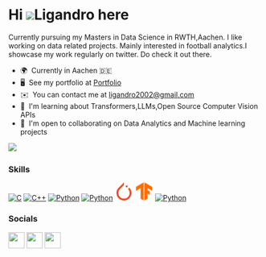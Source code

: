 Hi ![](https://user-images.githubusercontent.com/18350557/176309783-0785949b-9127-417c-8b55-ab5a4333674e.gif)Ligandro here
=============================================================================================================================================

Currently pursuing my Masters in Data Science in RWTH,Aachen. I like working on data related projects. Mainly interested in football analytics.I showcase my work regularly on twitter. Do check it out there.

* 🌍  Currently in Aachen 🇩🇪
* 🖥️  See my portfolio at [Portfolio](https://www.datascienceportfol.io/ligandro)
* ✉️  You can contact me at [ligandro2002@gmail.com](mailto:ligandro2002@gmail.com)
* 🧠  I'm learning about Transformers,LLMs,Open Source Computer Vision APIs
* 🤝  I'm open to collaborating on Data Analytics and Machine learning projects

<a href="https://www.twitter.com/Ligandro22" target="_blank" rel="noreferrer"><img
src="https://img.shields.io/twitter/follow/Ligandro22?logo=twitter&style=for-the-badge&color=0891b2&labelColor=1c1917"
/></a>

### Skills


<p align="left">
<a href="https://docs.microsoft.com/en-us/cpp/?view=msvc-170" target="_blank" rel="noreferrer"><img src="https://raw.githubusercontent.com/danielcranney/readme-generator/main/public/icons/skills/c-colored.svg" width="36" height="36" alt="C" /></a>
<a href="https://docs.microsoft.com/en-us/cpp/?view=msvc-170" target="_blank" rel="noreferrer"><img src="https://raw.githubusercontent.com/danielcranney/readme-generator/main/public/icons/skills/cplusplus-colored.svg" width="36" height="36" alt="C++" /></a>
<a href="https://www.python.org/" target="_blank" rel="noreferrer"><img src="https://raw.githubusercontent.com/danielcranney/readme-generator/main/public/icons/skills/python-colored.svg" width="36" height="36" alt="Python" /></a>
<a href="https://pandas.pydata.org/" target="_blank" rel="noreferrer"><img src="https://pandas.pydata.org/static/img/pandas_white.svg" width="36" height="36" alt="Python" /></a>
<a href="https://pytorch.org/" target="_blank" rel="noreferrer"><img src="https://github.com/danielcranney/profileme-dev/blob/main/public/icons/skills/pytorch-colored.svg" width="36" height="36" alt="Python" /></a>
<a href="https://www.tensorflow.org/" target="_blank" rel="noreferrer"><img src="https://github.com/danielcranney/profileme-dev/blob/main/public/icons/skills/tensorflow-colored.svg" width="36" height="36" alt="Python" /></a>
<a href="https://www.postgresql.org/" target="_blank" rel="noreferrer"><img src="https://github.com/danielcranney/profileme-dev/blob/main/public/icons/skills/postgresql-colored.svg" width="36" height="36" alt="Python" /></a>
</p>


### Socials

<p align="left"> <a href="https://www.github.com/ligandro" target="_blank" rel="noreferrer"><img src="https://raw.githubusercontent.com/danielcranney/readme-generator/main/public/icons/socials/github.svg" width="32" height="32" /></a> <a href="https://www.linkedin.com/in/ligandro-yumnam-631277218/" target="_blank" rel="noreferrer"><img src="https://raw.githubusercontent.com/danielcranney/readme-generator/main/public/icons/socials/linkedin.svg" width="32" height="32" /></a> <a href="https://www.twitter.com/Ligandro22" target="_blank" rel="noreferrer"><img src="https://raw.githubusercontent.com/danielcranney/readme-generator/main/public/icons/socials/twitter.svg" width="32" height="32" /></a></p>
